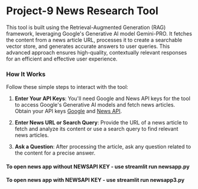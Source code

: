# Project-9 News Research Tool
 This tool is built using the Retrieval-Augmented Generation (RAG) framework, leveraging Google's Generative AI model Gemini-PRO. It fetches the content from a news article URL, processes it to create a searchable vector store, and generates accurate answers to user queries. This advanced approach ensures high-quality, contextually relevant responses for an efficient and effective user experience.
### How It Works

Follow these simple steps to interact with the tool:

1. **Enter Your API Keys**: You'll need Google and News API keys for the tool to access Google's Generative AI models and fetch news articles. Obtain your API keys [Google](https://makersuite.google.com/app/apikey) and [News API](https://newsapi.org/register).

2. **Enter News URL or Search Query**: Provide the URL of a news article to fetch and analyze its content or use a search query to find relevant news articles.

3. **Ask a Question**: After processing the article, ask any question related to the content for a precise answer.

#### To open news app without NEWSAPI KEY - use streamlit run newsapp.py 
#### To open news app with NEWSAPI KEY - use streamlit run newsapp3.py 
